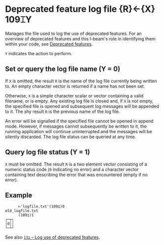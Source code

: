 <h1 class="heading"><span class="name">Deprecated feature log file</span> <span class="command">{R}←{X} 109⌶Y</span></h1>

Manages the file used to log the use of deprecated features. For an overview of deprecated features and this I-beam's role in identifying them within your code, see [Deprecated features](../../../../programming-reference-guide/deprecated-features).

`Y` indicates the action to perform.

## Set or query the log file name (Y = 0)

If `X` is omitted, the result `R` is the name of the log file currently being written to. An empty character vector is returned if a name has not been set.

Otherwise, `X` is a simple character scalar or vector containing a valid filename, or is empty. Any existing log file is closed and, if `X` is not empty, the specified file is opened and subsequent log messages will be appended to it. The shy result `R` is the previous name of the log file.

An error will be signalled if the specified file cannot be opened in append mode. However, if messages cannot subsequently be written to it, the running application will continue uninterrupted and the messages will be silently discarded. The log file status can be queried at any time.

## Query log file status (Y = 1)

`X` must be omitted. The result `R` is a two element vector consisting of a numeric status code (`0` indicating no error) and a character vector containing text describing the error that was encountered (empty if no error).

<h2 class="example">Example</h2>

```apl
      ⊢'logfile.txt'(109⌶)0
old_logfile.txt
      (109⌶)1
┌─┬┐
│0││
└─┴┘
```

See also [`13⌶` – Log use of deprecated features](deprecated-features.md).
